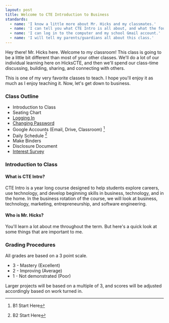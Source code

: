 ```yaml
---
layout: post
title: Welcome to CTE Introduction to Business
standards:
  - name: 'I know a little more about Mr. Hicks and my classmates.'
  - name: 'I can tell you what CTE Intro is all about, and what the four rotations are.'
  - name: 'I can log in to the computer and my school Gmail account.'
  - name: 'I will tell my parents/guardians all about this class.'
---
```


<div class="message">
  <p>Hey there! Mr. Hicks here. Welcome to my classroom! This class is going to be a little bit different than most of your other classes. We'll do a lot of our individual learning here on HicksCTE, and then we'll spend our class-time discussing, building, sharing, and connecting with others.</p>
  <p>This is one of my very favorite classes to teach. I hope you'll enjoy it as much as I enjoy teaching it. Now, let's get down to business.</p>
</div>


### Class Outline

* Introduction to Class
* Seating Chart
* [Logging In](https://docs.google.com/a/alpinedistrict.org/file/d/0B8d7qFdFXJiOYnBKcjkxaU0yejA/edit)
* [Changing Password](http://isim.alpinedistrict.org)
* Google Accounts (Email, Drive, Classroom) [^b1]
* Daily Schedule [^b2]
* Make Binders
* Disclosure Document
* [Interest Survey](https://docs.google.com/a/alpinedistrict.org/forms/d/1lhAE30IivP3QwkiffBaGnrRUJDZmEMBGCbhtwPN8z6k/viewform)

[^b1]: B1 Start Here
[^b2]: B2 Start Here


### Introduction to Class

#### What is CTE Intro?

CTE Intro is a year long course designed to help students explore careers, use technology, and develop beginning skills in business, technology, and in the home. In the business rotation of the course, we will look at business, technology, marketing, entrepreneurship, and software engineering.

#### Who is Mr. Hicks?

You'll learn a lot about me throughout the term. But here's a quick look at some things that are important to me.

### Grading Procedures

All grades are based on a 3 point scale.

* 3 - Mastery (Excellent)
* 2 - Improving (Average)
* 1 - Not demonstrated (Poor)

Larger projects will be based on a multiple of 3, and scores will be adjusted accordingly based on work turned in.